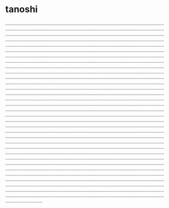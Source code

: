 # tanoshi

.........................................................................................................................................................................................................................................................................................................................................................................................................................................................................................................................................................................................................................................................................................................................................................................................................................................................................................................................................................................................................................................................................................................................................................................................................................................................................................................................................................................................................................................................................................................................................................................................................................................................................................................................................................................................................................................................................................................................................................................................................................................................................................................................................................................................................................................................................................................................................................................................................................................................................................................................................................................................................................................................................................................................................................................................................................................................................................................................................................................................................................................................................................................................................................................................................................................................................................................................................................................................................................................................................................................................................................................................................................................................................................................................................................................................................................................................................................................................................................................................................................................................................................................................................................................................................................................................................................